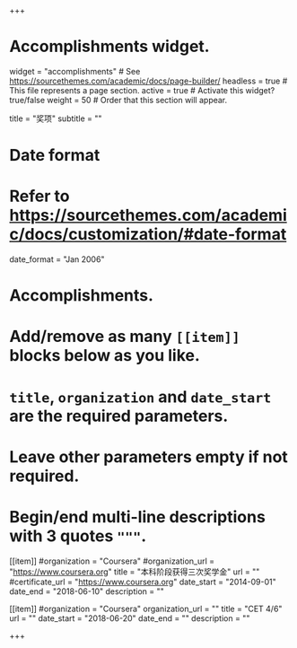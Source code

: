 +++
# Accomplishments widget.
widget = "accomplishments"  # See https://sourcethemes.com/academic/docs/page-builder/
headless = true  # This file represents a page section.
active = true  # Activate this widget? true/false
weight = 50  # Order that this section will appear.

title = "奖项"
subtitle = ""

# Date format
#   Refer to https://sourcethemes.com/academic/docs/customization/#date-format
date_format = "Jan 2006"

# Accomplishments.
#   Add/remove as many `[[item]]` blocks below as you like.
#   `title`, `organization` and `date_start` are the required parameters.
#   Leave other parameters empty if not required.
#   Begin/end multi-line descriptions with 3 quotes `"""`.
[[item]]
  #organization = "Coursera"
  #organization_url = "https://www.coursera.org"
  title = "本科阶段获得三次奖学金"
  url = ""
  #certificate_url = "https://www.coursera.org"
  date_start = "2014-09-01"
  date_end = "2018-06-10"
  description = ""

[[item]]
  #organization = "Coursera"
  organization_url = ""
  title = "CET 4/6"
  url = ""
  date_start = "2018-06-20"
  date_end = ""
  description = ""

+++

